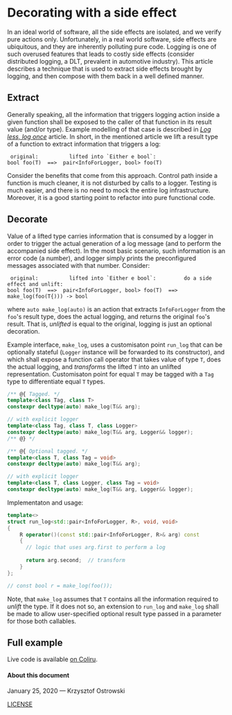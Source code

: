
# Decorating with a side effect

In an ideal world of software, all the side effects are isolated, and we verify pure actions only. Unfortunately, in a real world software, side effects are ubiquitous, and they are inherently polluting pure code. Logging is one of such overused features that leads to costly side effects (consider distributed logging, a DLT, prevalent in automotive industry). This article describes a technique that is used to extract side effects brought by logging, and then compose with them back in a well defined manner.

## Extract

Generally speaking, all the information that triggers logging action inside a given function shall be exposed to the caller of that function in its result value (and/or type). Example modelling of that case is described in [_Log less, log once_](https://github.com/insooth/insooth.github.io/blob/master/log-less-log-once.md) article. In short, in the mentioned article we lift a result type of a function to extract information that triggers a log:

```
 original:          lifted into `Either e bool`:
bool foo(T)  ==>  pair<InfoForLogger, bool> foo(T)
```

Consider the benefits that come from this approach. Control path inside a function is much cleaner, it is not disturbed by calls to a logger. Testing is much easier, and there is no need to mock the entire log infrastructure. Moreover, it is a good starting point to refactor into pure functional code.

## Decorate

Value of a lifted type carries information that is consumed by a logger in order to trigger the actual generation of a log message (and to perform the accompanied side effect). In the most basic scenario, such information is an error code (a number), and logger simply prints the preconfigured messages associated with that number. Consider:

```
 original:          lifted into `Either e bool`:         do a side effect and unlift:
bool foo(T)  ==>  pair<InfoForLogger, bool> foo(T)  ==>  make_log(foo(T{))) -> bool
```

where `auto make_log(auto)` is an action that extracts `InfoForLogger` from the `foo`'s result type, does the actual logging, and returns the original `foo`'s result. That is, _unlifted_ is equal to the original, logging is just an optional decoration.

Example interface, `make_log`, uses a customisaton point `run_log` that can be optionally stateful (`Logger` instance will be forwarded to its constructor), and which shall expose a function call operator that takes value of type `T`, does the actual logging, and _transforms_ the lifted `T` into an unlifted representation. Customisaton point for equal `T` may be tagged with a `Tag` type to differentiate equal `T` types.

```c++
/** @{ Tagged. */
template<class Tag, class T>
constexpr decltype(auto) make_log(T&& arg);

// with explicit logger
template<class Tag, class T, class Logger>
constexpr decltype(auto) make_log(T&& arg, Logger&& logger);
/** @} */

/** @{ Optional tagged. */
template<class T, class Tag = void>
constexpr decltype(auto) make_log(T&& arg);

// with explicit logger
template<class T, class Logger, class Tag = void>
constexpr decltype(auto) make_log(T&& arg, Logger&& logger);
```

Implementaton and usage:

```c++
template<>
struct run_log<std::pair<InfoForLogger, R>, void, void>
{
    R operator()(const std::pair<InfoForLogger, R>& arg) const
    {
      // logic that uses arg.first to perform a log
      
      return arg.second;  // transform
    }
};

// const bool r = make_log(foo());
```

Note, that `make_log` assumes that `T` contains all the information required to _unlift_ the type. If it does not so, an extension to `run_log` and `make_log` shall be made to allow user-specified optional result type passed in a parameter for those both callables.

## Full example

Live code is available [on Coliru](http://coliru.stacked-crooked.com/a/7552b2711231016b).


#### About this document

January 25, 2020 &mdash; Krzysztof Ostrowski

[LICENSE](https://github.com/insooth/insooth.github.io/blob/master/LICENSE)
